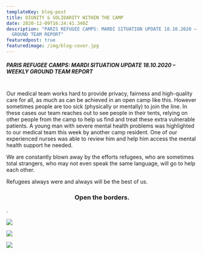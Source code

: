 ```yaml
---
templateKey: blog-post
title: DIGNITY & SOLIDARITY WITHIN THE CAMP
date: 2020-12-09T16:24:41.340Z
description: "PARIS REFUGEE CAMPS: MARDI SITUATION UPDATE 18.10.2020 – WEEKLY
  GROUND TEAM REPORT"
featuredpost: true
featuredimage: /img/blog-cover.jpg
---
```

##### PARIS REFUGEE CAMPS: MARDI SITUATION UPDATE 18.10.2020 – WEEKLY GROUND TEAM REPORT

\
Our medical team works hard to provide privacy, fairness and high-quality care for all, as much as can be achieved in an open camp like this. However sometimes people are too sick (physically or mentally) to join the line. In these cases our team reaches out to see people in their tents, relying on other people from the camp to help us find and treat these extra vulnerable patients. A young man with severe mental health problems was highlighted to our medical team this week by another camp resident. One of our experienced nurses was able to review him and help him access the mental health support he needed. 

We are constantly blown away by the efforts refugees, who are sometimes total strangers, who may not even speak the same language, will go to help each other.

Refugees always were and always will be the best of us.

### <center> Open the borders. </center>

.

![](/img/122025264_207429694140910_2499921268790692123_n.jpg)

![](/img/blog-cover.jpg)

![](/img/122023986_207429754140904_2045327232573493804_n.jpg)